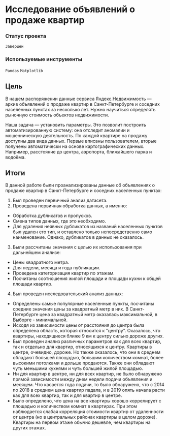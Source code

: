 # Исследование объявлений о продаже квартир

### Статус проекта

`Завершен`

### Используемые инструменты

`Pandas` `Matplotlib`

## Цель

В нашем распоряжении данные сервиса Яндекс.Недвижимость — архив объявлений о продаже квартир в Санкт-Петербурге и соседних населённых пунктах за несколько лет. 
Нужно научиться определять рыночную стоимость объектов недвижимости. 

Наша задача — установить параметры. Это позволит построить автоматизированную систему: она отследит аномалии и мошенническую деятельность.
По каждой квартире на продажу доступны два вида данных. Первые вписаны пользователем, вторые получены автоматически на основе картографических данных. Например, расстояние до центра, аэропорта, ближайшего парка и водоёма.

## Итоги

В данной работе были проанализированы данные об объявлениях о продаже квартир в Санкт-Петербурге и соседних населенных пунктах:

1. Был проведен первичный анализ датасета.
2. Проведена первичная обработка данных, а именно:
- Обработка дубликатов и пропусков.
- Смена типов данных, где это необходимо.
- Для удаления неявных дубликатов из названий населенных пунктов был удален его тип, и оставлено только непосредственно само наименование. Однако, дубликатов в данных не оказалось.
3. Были рассчитаны значения с целью их использования при дальнейшем анализе:
- Цены квадратного метра.
- Дня недели, месяца и года публикации.
- Проведена категоризация квартир по этажам.
- Посчитаны соотношения жилой площади и площади кухни к общей площади квартир.
4. Был проведен исследовательский анализ данных:
- Определены самые популярные населенные пункты, посчитаны средние значения цены за квадратный метр в них. В Санкт-Петербурге цена за квадратный метр оказалась максимальной, в Выборге - минимальной.
- Исходя из зависимости цены от расстояния до центра была определена область, которая относится к "центру". Оказалось, что квартиры, находящиеся ближе 9 км к центру сильно дороже других.
- Был проведен анализ различных параметров как для всех квартир, так и отдельно для квартир, относящихся к центру. Квартиры в центре, очевидно, дороже. Но также оказалось, что они в среднем обладают большей площадью, большим количеством комнат, более высокими потолками и дольше продаются. Также они обладают чуть меньшими кухнями и чуть большей жилой площадью.
- Ни для квартир в центре, ни для всех квартир, не было обнаружено прямой зависимости между днем недели подачи объявления и месяцем. Что касается года подачи, то было обнаружено, что с 2014 по 2018 в среднем цена квартир падала, и в 2019 опять начала расти как для всех квартир, так и для квартир в центре.
- Было определено, что цена на все квартиры хорошо коррелирует с площадью и количеством комнат в квартирах. При этом наблюдается слабая корреляция стоимости квартир от удаленности от центра (но в центральных районах квартиры в целом дороже). Квартиры на первом этаже обычно дешевле, чем квартиры на других этажах.